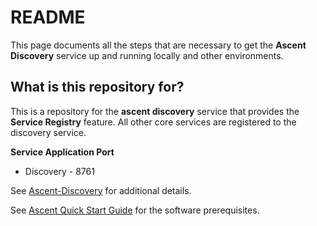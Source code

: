 # README #

This page documents all the steps that are necessary to get the **Ascent Discovery** service up and running locally and other environments.

## What is this repository for? ##

This is a repository for the **ascent discovery** service that provides the **Service Registry** feature. All other core services are registered to the discovery service.  


**Service Application Port**
* Discovery - 8761

See [Ascent-Discovery](https://github.com/department-of-veterans-affairs/ascent-platform/wiki/Ascent-Discovery) for additional details.

See [Ascent Quick Start Guide](https://github.com/department-of-veterans-affairs/ascent-platform/wiki/Ascent-Quick-Start-Guide) for the software prerequisites.